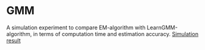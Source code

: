 # GMM
A simulation experiment to compare EM-algorithm with LearnGMM-algorithm, in terms of computation time and estimation accuracy.
[Simulation result](http://https://github.com/delin1997/GMM/simulation_result.html) 
